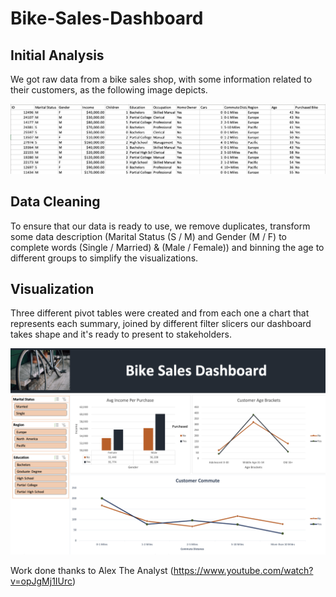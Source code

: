 # Bike-Sales-Dashboard

## Initial Analysis 

We got raw data from a bike sales shop, with some information related to their customers, as the following image depicts. 

![Raw Data](RawData.png)

## Data Cleaning

To ensure that our data is ready to use, we remove duplicates, transform some data description (Marital Status (S / M) and Gender (M / F) to complete words (Single / Married) & (Male / Female))
and binning the age to different groups to simplify the visualizations.

## Visualization

Three different pivot tables were created and from each one a chart that represents each summary, joined by different filter slicers our dashboard takes shape and 
it's ready to present to stakeholders.

![Dashboard](ExcelDashboard.png)







Work done thanks to Alex The Analyst (https://www.youtube.com/watch?v=opJgMj1IUrc)
